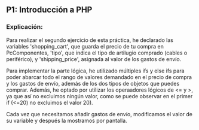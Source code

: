 ## P1: Introducción a PHP
### Explicación:
Para realizar el segundo ejercicio de esta práctica, 
he declarado las variables 'shopping_cart', que guarda el
precio de tu compra en PcComponentes, 'tipo', que indica el
tipo de artilugio comprado (cables o periférico), y
'shipping_price', asignada al valor de los gastos de envío.

Para implementar la parte lógica, he utilizado múltiples ifs
y else ifs para poder abarcar todo el rango de valores demandado
en el precio de compra y los gastos de envío, además de los
dos tipos de objetos que puedes comprar. Además, he optado por
utilizar los operaadores lógicos de <= y >, ya que así no excluimos
ningún valor, como se puede observar en el primer if (<=20) no
excluimos el valor 20). 

Cada vez que necesitamos añadir gastos de envío, modificamos el
valor de su variable y después la mostramos por pantalla.